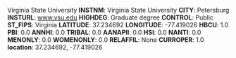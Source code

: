 
Virginia State University
**INSTNM**: Virginia State University
**CITY**: Petersburg
**INSTURL**: www.vsu.edu
**HIGHDEG**: Graduate degree
**CONTROL**: Public
**ST_FIPS**: Virginia
**LATITUDE**: 37.234692
**LONGITUDE**: -77.419026
**HBCU**: 1.0
**PBI**: 0.0
**ANNHI**: 0.0
**TRIBAL**: 0.0
**AANAPII**: 0.0
**HSI**: 0.0
**NANTI**: 0.0
**MENONLY**: 0.0
**WOMENONLY**: 0.0
**RELAFFIL**: None
**CURROPER**: 1.0
**location**: 37.234692, -77.419026